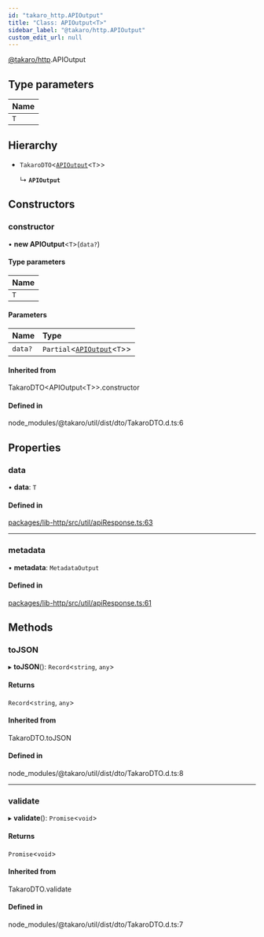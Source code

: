 ```yaml
---
id: "takaro_http.APIOutput"
title: "Class: APIOutput<T>"
sidebar_label: "@takaro/http.APIOutput"
custom_edit_url: null
---
```


[@takaro/http](../modules/takaro_http.md).APIOutput

## Type parameters

| Name |
| :------ |
| `T` |

## Hierarchy

- `TakaroDTO`<[`APIOutput`](takaro_http.APIOutput.md)<`T`\>\>

  ↳ **`APIOutput`**

## Constructors

### constructor

• **new APIOutput**<`T`\>(`data?`)

#### Type parameters

| Name |
| :------ |
| `T` |

#### Parameters

| Name | Type |
| :------ | :------ |
| `data?` | `Partial`<[`APIOutput`](takaro_http.APIOutput.md)<`T`\>\> |

#### Inherited from

TakaroDTO<APIOutput<T\>\>.constructor

#### Defined in

node_modules/@takaro/util/dist/dto/TakaroDTO.d.ts:6

## Properties

### data

• **data**: `T`

#### Defined in

[packages/lib-http/src/util/apiResponse.ts:63](https://github.com/niekcandaele/Takaro/blob/91fb19b/packages/lib-http/src/util/apiResponse.ts#L63)

___

### metadata

• **metadata**: `MetadataOutput`

#### Defined in

[packages/lib-http/src/util/apiResponse.ts:61](https://github.com/niekcandaele/Takaro/blob/91fb19b/packages/lib-http/src/util/apiResponse.ts#L61)

## Methods

### toJSON

▸ **toJSON**(): `Record`<`string`, `any`\>

#### Returns

`Record`<`string`, `any`\>

#### Inherited from

TakaroDTO.toJSON

#### Defined in

node_modules/@takaro/util/dist/dto/TakaroDTO.d.ts:8

___

### validate

▸ **validate**(): `Promise`<`void`\>

#### Returns

`Promise`<`void`\>

#### Inherited from

TakaroDTO.validate

#### Defined in

node_modules/@takaro/util/dist/dto/TakaroDTO.d.ts:7
